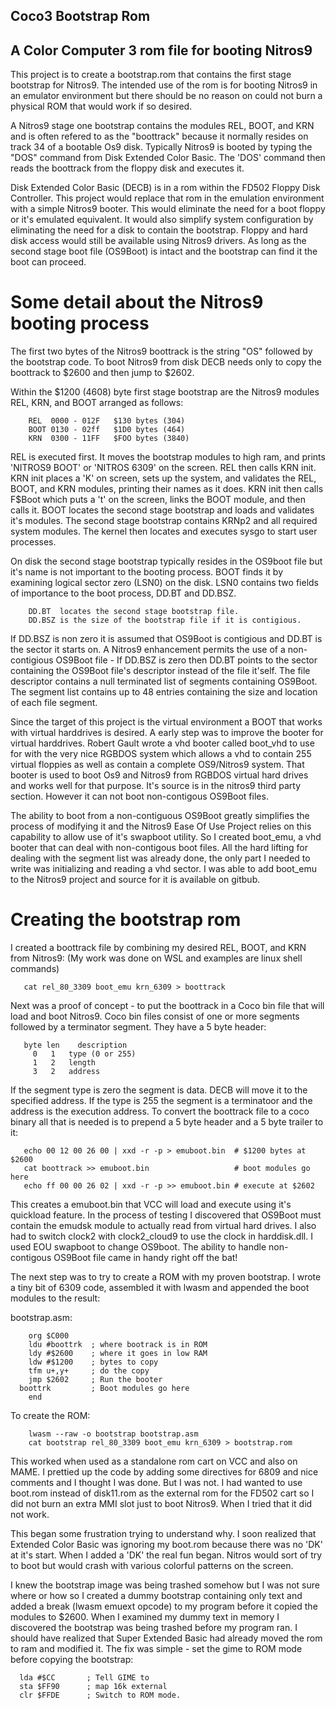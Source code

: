## Coco3 Bootstrap Rom
## A Color Computer 3 rom file for booting Nitros9

This project is to create a bootstrap.rom that contains the first stage bootstrap for Nitros9.  The intended use of the rom is for booting Nitros9 in an emulator environment but there should be no reason on could not burn a physical ROM that would work if so desired.

A Nitros9 stage one bootstrap contains the modules REL, BOOT, and KRN and is often refered to as the "boottrack" because it normally resides on track 34 of a bootable Os9 disk.  Typically Nitros9 is booted by typing the "DOS" command from Disk Extended Color Basic. The 'DOS' command then reads the boottrack from the floppy disk and executes it.

Disk Extended Color Basic (DECB) is in a rom within the FD502 Floppy Disk Controller. This project would replace that rom in the emulation environment with a simple Nitros9 booter. This would eliminate the need for a boot floppy or it's emulated equivalent. It would also simplify system configuration by eliminating the need for a disk to contain the bootstrap. Floppy and hard disk access would still be available using Nitros9 drivers. As long as the second stage boot file (OS9Boot) is intact and the bootstrap can find it the boot can proceed.

# Some detail about the Nitros9 booting process

The first two bytes of the Nitros9 boottrack is the string "OS" followed by the bootstrap code. To boot Nitros9 from disk DECB needs only to copy the boottrack to $2600 and then jump to $2602.

Within the $1200 (4608) byte first stage bootstrap are the Nitros9 modules REL, KRN, and BOOT arranged as follows:

```
    REL  0000 - 012F   $130 bytes (304)
    BOOT 0130 - 02ff   $1D0 bytes (464)
    KRN  0300 - 11FF   $FOO bytes (3840)
```

REL is executed first. It moves the bootstrap modules to high ram, and prints 'NITROS9 BOOT' or 'NITROS 6309' on the screen. REL then calls KRN init.  KRN init places a 'K' on screen, sets up the system, and validates the REL, BOOT, and KRN modules, printing their names as it does.  KRN init then calls F$Boot which puts a 't' on the screen, links the BOOT module, and then calls it. BOOT locates the second stage bootstrap and loads and validates it's modules. The second stage bootstrap contains KRNp2 and all required system modules. The kernel then locates and executes sysgo to start user processes.

On disk the second stage bootstrap typically resides in the OS9boot file but it's name is not important to the booting process.  BOOT finds it by examining logical sector zero (LSN0) on the disk.  LSN0 contains two fields of importance to the boot process, DD.BT and DD.BSZ.

```
    DD.BT  locates the second stage bootstrap file.
    DD.BSZ is the size of the bootstrap file if it is contigious.
```

If DD.BSZ is non zero it is assumed that OS9Boot is contigious and DD.BT is the sector it starts on. A Nitros9 enhancement permits the use of a non-contigious OS9Boot file - If DD.BSZ is zero then DD.BT points to the sector containing the OS9Boot file's descriptor instead of the file it'self. The file descriptor contains a null terminated list of segments containing OS9Boot. The segment list contains up to 48 entries containing the size and location of each file segment.

Since the target of this project is the virtual environment a BOOT that works with virtual harddrives is desired. A early step was to improve the booter for virtual harddrives. Robert Gault wrote a vhd booter called boot_vhd to use for with the very nice RGBDOS system which allows a vhd to contain 255 virtual floppies as well as contain a complete OS9/Nitros9 system. That booter is used to boot Os9 and Nitros9 from RGBDOS virtual hard drives and works well for that purpose.  It's source is in the nitros9 third party section. However it can not boot non-contigous OS9Boot files.

The ability to boot from a non-contiguous OS9Boot greatly simplifies the process of modifying it and the Nitros9 Ease Of Use Project relies on this capability to allow use of it's swapboot utility.  So I created boot_emu, a vhd booter that can deal with non-contigous boot files.  All the hard lifting for dealing with the segment list was already done, the only part I needed to write was initializing and reading a vhd sector.  I was able to add boot_emu to the Nitros9 project and source for it is available on gitbub.

# Creating the bootstrap rom

I created a boottrack file by combining my desired REL, BOOT, and KRN from Nitros9: (My work was done on WSL and examples are linux shell commands)

```
   cat rel_80_3309 boot_emu krn_6309 > boottrack
```

Next was a proof of concept - to put the boottrack in a Coco bin file that will load and boot Nitros9. Coco bin files consist of one or more segments followed by a terminator segment. They have a 5 byte header:

```
   byte len    description
     0   1   type (0 or 255)
     1   2   length
     3   2   address  
```

If the segment type is zero the segment is data. DECB will move it to the specified address. If the type is 255 the segment is a terminatoor and the address is the execution address.  To convert the boottrack file to a coco binary all that is needed is to prepend a 5 byte header and a 5 byte trailer to it:

```
   echo 00 12 00 26 00 | xxd -r -p > emuboot.bin  # $1200 bytes at $2600
   cat boottrack >> emuboot.bin                   # boot modules go here
   echo ff 00 00 26 02 | xxd -r -p >> emuboot.bin # execute at $2602
```

This creates a emuboot.bin that VCC will load and execute using it's quickload feature.  In the process of testing I discovered that OS9Boot must contain the emudsk module to actually read from virtual hard drives.  I also had to switch clock2 with clock2_cloud9 to use the clock in harddisk.dll. I used EOU swapboot to change OS9boot. The ability to handle non-contigous OS9Boot file came in handy right off the bat!

The next step was to try to create a ROM with my proven bootstrap. I wrote a tiny bit of 6309 code, assembled it with lwasm and appended the boot modules to the result:

bootstrap.asm:
```
    org $C000
    ldu #boottrk  ; where bootrack is in ROM
    ldy #$2600    ; where it goes in low RAM
    ldw #$1200    ; bytes to copy
    tfm u+,y+     ; do the copy
    jmp $2602     ; Run the booter
  boottrk         ; Boot modules go here
    end
```

To create the ROM:

```
    lwasm --raw -o bootstrap bootstrap.asm
    cat bootstrap rel_80_3309 boot_emu krn_6309 > bootstrap.rom
```

This worked when used as a standalone rom cart on VCC and also on MAME.  I prettied up the code by adding some directives for 6809 and nice comments and I thought I was done.  But I was not.  I had wanted to use boot.rom instead of disk11.rom as the external rom for the FD502 cart so I did not burn an extra MMI slot just to boot Nitros9.  When I tried that it did not work.

This began some frustration trying to understand why. I soon realized that Extended Color Basic was ignoring my boot.rom because there was no 'DK' at it's start. When I added a 'DK' the real fun began. Nitros would sort of try to boot but would crash with various colorful patterns on the screen.

I knew the bootstrap image was being trashed somehow but I was not sure where or how so I created a dummy bootstrap containing only text and added a break (lwasm emuext opcode) to my program before it copied the modules to $2600. When I examined my dummy text in memory I discovered the bootstrap was being trashed before my program ran. I should have realized that Super Extended Basic had already moved the rom to ram and modified it. The fix was simple - set the gime to ROM mode before copying the bootstrap:

```
  lda #$CC       ; Tell GIME to
  sta $FF90      ; map 16k external
  clr $FFDE      ; Switch to ROM mode.
```

